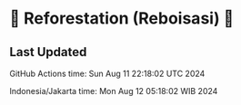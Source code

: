 
# 🌳 Reforestation (Reboisasi) 🌲

## Last Updated

GitHub Actions time: Sun Aug 11 22:18:02 UTC 2024

Indonesia/Jakarta time: Mon Aug 12 05:18:02 WIB 2024
